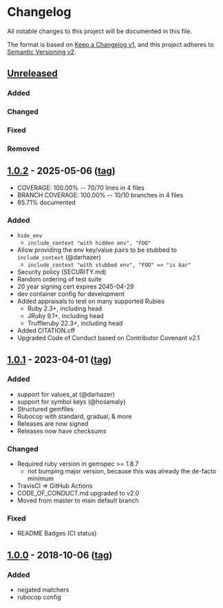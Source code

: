 # Changelog
All notable changes to this project will be documented in this file.

The format is based on [Keep a Changelog v1](https://keepachangelog.com/en/1.0.0/),
and this project adheres to [Semantic Versioning v2](https://semver.org/spec/v2.0.0.html).

## [Unreleased]
### Added
### Changed
### Fixed
### Removed

## [1.0.2] - 2025-05-06 ([tag][1.0.2t])
- COVERAGE: 100.00% -- 70/70 lines in 4 files
- BRANCH COVERAGE: 100.00% -- 10/10 branches in 4 files
- 85.71% documented
### Added
- `hide_env`
  - `include_context "with hidden env", "FOO"`
- Allow providing the env key/value pairs to be stubbed to `include_context` (@darhazer)
  - `include_context "with stubbed env", "FOO" => "is bar"`
- Security policy (SECURITY.md)
- Random ordering of test suite
- 20 year signing cert expires 2045-04-29
- dev container config for development
- Added appraisals to test on many supported Rubies
  - Ruby 2.3+, including head
  - JRuby 9.1+, including head
  - Truffleruby 22.3+, including head
- Added CITATION.cff
- Upgraded Code of Conduct based on Contributor Covenant v2.1

## [1.0.1] - 2023-04-01 ([tag][1.0.1t])
### Added
- support for values_at (@darhazer)
- support for symbol keys (@hosamaly)
- Structured gemfiles
- Rubocop with standard, gradual, & more
- Releases are now signed
- Releases now have checksums
### Changed
- Required ruby version in gemspec >= 1.8.7
  - not bumping major version, because this was already the de-facto minimum
- TravisCI => GitHub Actions
- CODE_OF_CONDUCT.md upgraded to v2.0
- Moved from master to main default branch
### Fixed
- README Badges (CI status)

## [1.0.0] - 2018-10-06 ([tag][1.0.0t])
### Added
- negated matchers
- rubocop config

<!-- Contributors (alphabetically) -->
[@darhazer]: https://github.com/darhazer
[@hosamaly]: https://github.com/hosamaly

[Unreleased]: https://gitlab.com/oauth-xx/version_gem/-/compare/v1.1.8...main
[1.1.8]: https://gitlab.com/oauth-xx/version_gem/-/compare/v1.1.7...v1.1.8
[1.1.8t]: https://gitlab.com/oauth-xx/oauth2/-/tags/v1.1.8
[1.1.7]: https://gitlab.com/oauth-xx/version_gem/-/compare/v1.1.6...v1.1.7
[1.1.7t]: https://gitlab.com/oauth-xx/oauth2/-/tags/v1.1.7
[1.1.6]: https://gitlab.com/oauth-xx/version_gem/-/compare/v1.1.5...v1.1.6
[1.1.6t]: https://gitlab.com/oauth-xx/oauth2/-/tags/v1.1.6
[1.1.5]: https://gitlab.com/oauth-xx/version_gem/-/compare/v1.1.4...v1.1.5
[1.1.5t]: https://gitlab.com/oauth-xx/oauth2/-/tags/v1.1.5
[1.1.4]: https://gitlab.com/oauth-xx/version_gem/-/compare/v1.1.3...v1.1.4
[1.1.4t]: https://gitlab.com/oauth-xx/oauth2/-/tags/v1.1.4
[1.1.3]: https://gitlab.com/oauth-xx/version_gem/-/compare/v1.1.2...v1.1.3
[1.1.3t]: https://gitlab.com/oauth-xx/oauth2/-/tags/v1.1.3
[1.1.2]: https://gitlab.com/oauth-xx/version_gem/-/compare/v1.1.1...v1.1.2
[1.1.2t]: https://gitlab.com/oauth-xx/oauth2/-/tags/v1.1.2
[1.1.1]: https://gitlab.com/oauth-xx/version_gem/-/compare/v1.1.0...v1.1.1
[1.1.1t]: https://gitlab.com/oauth-xx/oauth2/-/tags/v1.1.1
[1.1.0]: https://gitlab.com/oauth-xx/version_gem/-/compare/v1.0.2...v1.1.0
[1.1.0t]: https://gitlab.com/oauth-xx/oauth2/-/tags/v1.1.0
[1.0.2]: https://gitlab.com/oauth-xx/version_gem/-/compare/v1.0.1...v1.0.2
[1.0.2t]: https://gitlab.com/oauth-xx/oauth2/-/tags/v1.0.2
[1.0.1]: https://gitlab.com/oauth-xx/version_gem/-/compare/v1.0.0...v1.0.1
[1.0.1t]: https://gitlab.com/oauth-xx/oauth2/-/tags/v1.0.1
[1.0.0]: https://gitlab.com/oauth-xx/version_gem/-/compare/a3055964517c159bf214712940982034b75264be...v1.0.0
[1.0.0t]: https://gitlab.com/oauth-xx/oauth2/-/tags/v1.0.0
